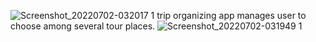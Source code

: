 ![Screenshot_20220702-032017 1](https://user-images.githubusercontent.com/29148582/176981623-9c9b52ef-ce04-4b73-a3cb-32ee5921863f.jpg)
trip organizing app manages user to choose among several tour places.
![Screenshot_20220702-031949 1](https://user-images.githubusercontent.com/29148582/176981514-c110d006-57ae-4e3b-ba0a-422cf70c5224/100/120.jpg)
